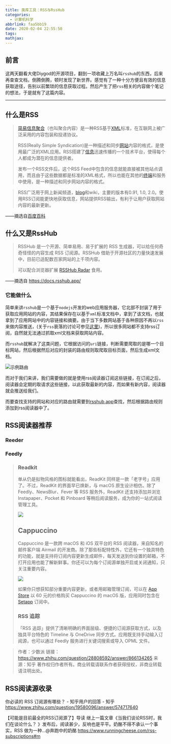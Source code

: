 ```yaml
---
title: 类库工具：RSS与RssHub
categories:
  - 计算机科学
abbrlink: faa5bb19
date: 2020-02-04 22:55:50
tags:
mathjax:
---
```

## 前言

这两天翻看大佬Diygod的开源项目，翻到一项收藏上万名叫`rsshub`的东西，后来再查查文档，倒腾倒腾，顿时发现了新世界。感觉有了一种十分方便且有效的信息获取途径，告别以前繁琐的信息获取过程。然后产生了把`rss`相关的内容做个笔记的想法，于是就有了这篇内容。

---

## 什么是RSS

> [简易信息聚合](https://baike.baidu.com/item/简易信息聚合)（也叫聚合内容）是一种RSS基于[XML](https://baike.baidu.com/item/XML)标准，在互联网上被广泛采用的内容包装和投递协议。
>
> RSS(Really Simple Syndication)是一种描述和同步[网站](https://baike.baidu.com/item/网站)内容的格式，是使用最广泛的XML应用。RSS搭建了[信息](https://baike.baidu.com/item/信息/111163)迅速传播的一个技术平台，使得每个人都成为潜在的信息提供者。
>
> 发布一个RSS文件后，这个RSS Feed中包含的信息就能直接被其他站点调用，而且由于这些数据都是标准的XML格式，所以也能在其他的[终端](https://baike.baidu.com/item/终端/1903878)和服务中使用，是一种描述和同步网站内容的格式。

> RSS广泛用于网上新闻频道，[blog](https://baike.baidu.com/item/blog/8086465)和wiki，主要的版本有0.91, 1.0, 2.0。使用RSS订阅能更快地获取信息，网站提供RSS输出，有利于让用户获取网站内容的最新更新。

——摘选自[百度百科][1]



## 什么又是RssHub

> RSSHub 是一个开源、简单易用、易于扩展的 RSS 生成器，可以给任何奇奇怪怪的内容生成 RSS 订阅源。RSSHub 借助于开源社区的力量快速发展中，目前已适配数百家网站的上千项内容。
>
> 可以配合浏览器扩展 [RSSHub Radar](https://github.com/DIYgod/RSSHub-Radar) 食用。

——摘选自 https://docs.rsshub.app/

### 它能做什么

简单来讲`rsshub`是一个基于`nodejs`开发的web应用服务器，它北部不封装了用于获取应用网站的内容，其结果保存在以基于`xml`标准文档中，拿到了该文档，也就拿到了应用网站中的内容链接和摘要。由于当下多数网站基于各种原因不再以`rss`来做内容推送，(关于`rss`衰落的讨论可参见[这里][2])，所以很多网站都不支持rss订阅，自然就无法通过抓取xml文档来获取网站内容。

而`rsshub`就解决了这类问题，它根据访问的`uri`链接，判断需要爬取的是哪一个目标网站，然后根据然后对应的封装的路由规则取爬取目标页面，然后生成xml文档。

![示例路由](https://raw.githubusercontent.com/a347807131/ms/master/images/20200205010309.png)

而对于我们来讲，我们需要做的就是使用rss阅读器订阅这些链接，在订阅之后，阅读器会定期的取请求这些链接，以此获取最新的内容，而如果有新内容，阅读器就会推送给我们。

而要查找支持的网站和对应的路由就需要到[rsshub,app](https://docs.rsshub.app/)查找，然后根据路由规则添加到rss阅读器中了。

## RSS阅读器推荐

### Reeder

### Feedly

> ### Readkit
>
> 单从仍是拟物风格的图标就能看出，ReadKit 同样是一款「老字号」应用了。不过，ReadKit 的界面早已焕新，与 macOS 原生设计相仿。除了 Feedly、NewsBlur、Fever 等 RSS 服务外，ReadKit 还支持添加并浏览 Instapaper、Pocket 和 Pinboard 等稍后阅读服务，成为你的一站式阅读管理工具。
>
> ![](https://pic4.zhimg.com/80/v2-7c9c97060afae01c693c63bd3b300b39_hd.jpg)
>
> ## **Cappuccino**
>
> Cappuccino 是一款跨 macOS 和 iOS 双平台的 RSS 阅读器，来自知名的邮件客户端 Airmail 的开发商。除了那些标配特性外，它还有一个独具特色的功能，就是支持将订阅内容更新生成邮件，每天发送到你设置的邮箱，不打开应用也能了解新鲜事。你还可以为每个订阅源单独开启或关闭通知，只关注重要内容。
>
> ![](https://pic3.zhimg.com/80/v2-1648ebee80712db106c0a9988b1a6501_hd.jpg)
>
> 如果你只想获知部分重要内容更新，或者用邮箱管理订阅，可以在 [App Store](https://link.zhihu.com/?target=https%3A//itunes.apple.com/cn/app/cappuccino/id1286725949%3Fmt%3D12) 以 60 元的价格购买 Cappuccino 的 macOS 版，应用同时包含在 [Setapp](https://link.zhihu.com/?target=https%3A//setapp.sjv.io/c/1249877/344537/5114) 订阅中。
>
> ### **RSS 追踪**
>
> 「RSS 追踪」提供了清晰明确的界面层级、便捷的订阅源获取方式，以及独具平台特色的 Timeline 与 OneDrive 同步方式。应用既支持手动输入订阅源，也可以通过 Feedly 服务进行关键词搜索或导入 OPML 文件。

> 作者：少数派
> 链接：https://www.zhihu.com/question/28808592/answer/866134265
> 来源：知乎
> 著作权归作者所有。商业转载请联系作者获得授权，非商业转载请注明出处。

## RSS阅读源收录

你必读的 RSS 订阅源有哪些？ - 知乎用户的回答 - 知乎 https://www.zhihu.com/question/19580096/answer/574717640

【可能是目前最全的RSS订阅源了】导读 继上一篇文章《当我们谈论RSS时，我们在谈论什么？ 》发布后，阅读甚少，反响也是平平。奶酪不得不承认一个事实，RSS 做为一种…@奔跑中的奶酪 https://www.runningcheese.com/rss-subscriptions#m

[1]: https://baike.baidu.com/item/rss/24470?fr=aladdin	"百度百科"
[2]: https://www.zhihu.com/question/54729057?sort=created